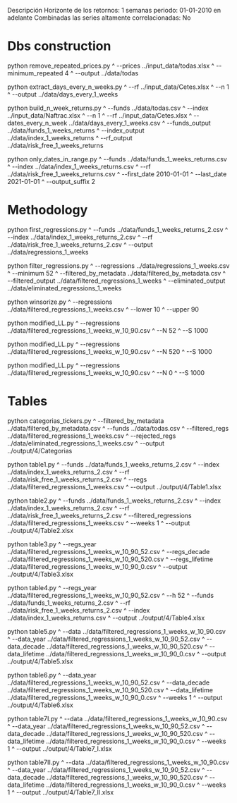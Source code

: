 Descripción
Horizonte de los retornos: 1 semanas
periodo: 01-01-2010 en adelante
Combinadas las series altamente correlacionadas: No


# Dbs construction

python remove_repeated_prices.py ^
    --prices            ../input_data/todas.xlsx ^
    --minimum_repeated  4 ^
    --output            ../data/todas

python extract_days_every_n_weeks.py ^
    --rf     ../input_data/Cetes.xlsx ^
    --n      1 ^
    --output ../data/days_every_1_weeks

python build_n_week_returns.py ^
    --funds                ../data/todas.csv ^
    --index                ../input_data/Naftrac.xlsx ^
    --n                    1 ^
    --rf                   ../input_data/Cetes.xlsx ^
    --dates_every_n_week   ../data/days_every_1_weeks.csv ^
    --funds_output         ../data/funds_1_weeks_returns ^
    --index_output         ../data/index_1_weeks_returns ^
    --rf_output            ../data/risk_free_1_weeks_returns

python only_dates_in_range.py ^
    --funds          ../data/funds_1_weeks_returns.csv ^
    --index          ../data/index_1_weeks_returns.csv ^
    --rf             ../data/risk_free_1_weeks_returns.csv ^
    --first_date     2010-01-01 ^
    --last_date      2021-01-01 ^
    --output_suffix  2

# Methodology

python first_regressions.py ^
    --funds  ../data/funds_1_weeks_returns_2.csv ^
    --index  ../data/index_1_weeks_returns_2.csv ^
    --rf     ../data/risk_free_1_weeks_returns_2.csv ^
    --output ../data/regressions_1_weeks

python filter_regressions.py ^
    --regressions          ../data/regressions_1_weeks.csv ^
    --minimum              52 ^
    --filtered_by_metadata ../data/filtered_by_metadata.csv ^
    --filtered_output      ../data/filtered_regressions_1_weeks ^
    --eliminated_output    ../data/eliminated_regressions_1_weeks

python winsorize.py ^
    --regressions ../data/filtered_regressions_1_weeks.csv ^
    --lower 10 ^
    --upper 90

python modified_LL.py ^
    --regressions ../data/filtered_regressions_1_weeks_w_10_90.csv ^
    --N           52 ^
    --S           1000

python modified_LL.py ^
    --regressions ../data/filtered_regressions_1_weeks_w_10_90.csv ^
    --N           520 ^
    --S           1000

python modified_LL.py ^
    --regressions ../data/filtered_regressions_1_weeks_w_10_90.csv ^
    --N           0 ^
    --S           1000

# Tables

python categorias_tickers.py ^
    --filtered_by_metadata   ../data/filtered_by_metadata.csv ^
    --funds                  ../data/todas.csv ^
    --filtered_regs          ../data/filtered_regressions_1_weeks.csv ^
    --rejected_regs          ../data/eliminated_regressions_1_weeks.csv ^
    --output                 ../output/4/Categorias

python table1.py ^
    --funds        ../data/funds_1_weeks_returns_2.csv ^
    --index        ../data/index_1_weeks_returns_2.csv ^
    --rf           ../data/risk_free_1_weeks_returns_2.csv ^
    --regs         ../data/filtered_regressions_1_weeks.csv  ^
    --output       ../output/4/Table1.xlsx

python table2.py ^
    --funds                 ../data/funds_1_weeks_returns_2.csv ^
    --index                 ../data/index_1_weeks_returns_2.csv ^
    --rf                    ../data/risk_free_1_weeks_returns_2.csv ^
    --filtered_regressions  ../data/filtered_regressions_1_weeks.csv ^
    --weeks                 1 ^
    --output                ../output/4/Table2.xlsx

python table3.py ^
    --regs_year         ../data/filtered_regressions_1_weeks_w_10_90_52.csv ^
    --regs_decade       ../data/filtered_regressions_1_weeks_w_10_90_520.csv ^
    --regs_lifetime     ../data/filtered_regressions_1_weeks_w_10_90_0.csv ^
    --output            ../output/4/Table3.xlsx

python table4.py ^
    --regs_year ../data/filtered_regressions_1_weeks_w_10_90_52.csv ^
    --h         52 ^
    --funds     ../data/funds_1_weeks_returns_2.csv ^
    --rf        ../data/risk_free_1_weeks_returns_2.csv ^
    --index     ../data/index_1_weeks_returns.csv ^
    --output    ../output/4/Table4.xlsx

python table5.py ^
    --data           ../data/filtered_regressions_1_weeks_w_10_90.csv ^
    --data_year      ../data/filtered_regressions_1_weeks_w_10_90_52.csv ^
    --data_decade    ../data/filtered_regressions_1_weeks_w_10_90_520.csv ^
    --data_lifetime  ../data/filtered_regressions_1_weeks_w_10_90_0.csv ^
    --output         ../output/4/Table5.xlsx

python table6.py ^
    --data_year      ../data/filtered_regressions_1_weeks_w_10_90_52.csv ^
    --data_decade    ../data/filtered_regressions_1_weeks_w_10_90_520.csv ^
    --data_lifetime  ../data/filtered_regressions_1_weeks_w_10_90_0.csv ^
    --weeks          1 ^
    --output         ../output/4/Table6.xlsx

python table7I.py ^
    --data           ../data/filtered_regressions_1_weeks_w_10_90.csv ^
    --data_year      ../data/filtered_regressions_1_weeks_w_10_90_52.csv ^
    --data_decade    ../data/filtered_regressions_1_weeks_w_10_90_520.csv ^
    --data_lifetime  ../data/filtered_regressions_1_weeks_w_10_90_0.csv ^
    --weeks          1 ^
    --output         ../output/4/Table7_I.xlsx

python table7II.py ^
    --data           ../data/filtered_regressions_1_weeks_w_10_90.csv ^
    --data_year      ../data/filtered_regressions_1_weeks_w_10_90_52.csv ^
    --data_decade    ../data/filtered_regressions_1_weeks_w_10_90_520.csv ^
    --data_lifetime  ../data/filtered_regressions_1_weeks_w_10_90_0.csv ^
    --weeks          1 ^
    --output         ../output/4/Table7_II.xlsx